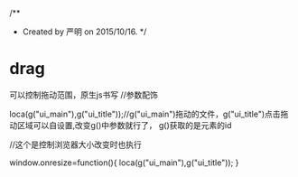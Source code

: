/**
 * Created by 严明  on 2015/10/16.
 */
# drag
可以控制拖动范围，原生js书写
//参数配饰

loca(g("ui_main"),g("ui_title"));//g("ui_main")拖动的文件，g("ui_title")点击拖动区域可以自设置,改变g()中参数就行了，
                                    g()获取的是元素的id

//这个是控制浏览器大小改变时也执行

window.onresize=function(){
	loca(g("ui_main"),g("ui_title"));
 }
